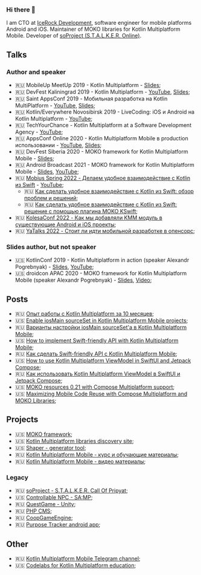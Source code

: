### Hi there 👋
I am CTO at [IceRock Development](https://github.com/icerockdev), software engineer for mobile platforms Android and iOS. Maintainer of MOKO libraries for Kotlin Multiplatform Mobile.
Developer of [soProject (S.T.A.L.K.E.R. Online)](https://www.moddb.com/mods/stalker-online).

## Talks
### Author and speaker
- 🇷🇺 MobileUp MeetUp 2019 - Kotlin Multiplatform - [Slides](https://docs.google.com/presentation/d/1JfuFGKKDEJZBoebhBW0zVAUCB8k2etiXphKGCHUWZr4/edit?usp=sharing);
- 🇷🇺 DevFest Kaliningrad 2019 - Kotlin Multiplatform - [YouTube](https://www.youtube.com/watch?v=kLQOgl8cmUM), [Slides](https://docs.google.com/presentation/d/13W656DKrGgu25MihlxfBQeDOVl7Q85ZnK8jW40QXrF0/edit?usp=sharing);
- 🇷🇺 Saint AppsConf 2019 - Мобильная разработка на Kotlin MultiPlatform - [YouTube](https://www.youtube.com/watch?v=kO8RDq6OoV4), [Slides](https://drive.google.com/file/d/1QZKomzWLTbsk0IV30uyKdiSLB8Lxtb0Y/view);
- 🇷🇺 Kotlin/Everywhere Novosibirsk 2019 - LiveCoding: iOS и Android на Kotlin Multiplatform - [YouTube](https://www.youtube.com/watch?v=r07X_5ICDPk);
- 🇷🇺 TechYourChance - Kotlin Multiplatform at a Software Development Agency - [YouTube](https://www.youtube.com/watch?v=ScBZKFhFGqs);
- 🇷🇺 AppsConf Online 2020 - Kotlin Multiplatform Mobile в production использовании - [YouTube](https://www.youtube.com/watch?v=jJWDlsETb3A), [Slides](https://drive.google.com/file/d/1l8boJxJ1pcpIkywnPgL5q6SwCbAP3myr/view);
- 🇷🇺 DevFest Siberia 2020 - MOKO framework for Kotlin Multiplatform Mobile - [Slides](https://docs.google.com/presentation/d/1bT6bjnR3QqYD6krMLqPFGaMfdxTtVnBT5NF9eF64ZB0/edit?usp=sharing);
- 🇷🇺 Android Broadcast 2021 - MOKO framework for Kotlin Multiplatform Mobile - [Slides](https://docs.google.com/presentation/d/18JlW7z7_LmYP1p21nJUWr_IHWy75V9zDZDyZz9Lw65I/edit), [YouTube](https://youtu.be/-JjQJG-xkRE);
- 🇷🇺 [Mobius Spring 2022 - Делаем удобное взаимодействие с Kotlin из Swift](https://2022spring.mobiusconf.com/talks/99ef497cd6f0415eba4fb25d23cced3f/) - [YouTube](https://www.youtube.com/watch?v=i-G8X7lW8dk);
  - 🇷🇺 [Как сделать удобное взаимодействие с Kotlin из Swift: обзор проблем и решений](https://habr.com/ru/post/697966/);
  - 🇷🇺 [Как сделать удобное взаимодействие с Kotlin из Swift: решение с помощью плагина MOKO KSwift](https://habr.com/ru/post/700030/);
- 🇷🇺 [KolesaConf 2022 - Как мы добавляли KMM модуль в существующие Android и iOS проекты](https://www.youtube.com/watch?v=-RxBsap58SY);
- 🇷🇺 [YaTalks 2022 - Стоит ли идти мобильной разработке в опенсорс](https://www.youtube.com/watch?v=Y9Y0fkXdmXs);

### Slides author, but not speaker
- 🇺🇸 KotlinConf 2019 - Kotlin Multiplatform in action (speaker Alexandr Pogrebnyak) - [Slides](https://docs.google.com/presentation/d/1loqL52pzxKEXG1NOs7hlHVwsznkgl-LQj-n9aOp3FMM/edit), [YouTube](https://www.youtube.com/watch?v=IKYsX6nBcsw);
- 🇺🇸 droidcon APAC 2020 - MOKO framework for Kotlin Multiplatform Mobile (speaker Alexandr Pogrebnyak) - [Slides](https://docs.google.com/presentation/d/1vcPdcXu1j9X2jxlgLNd9e3bgAxiXiqXClrOhMUlWceQ/edit?usp=sharing), [Video](https://www.droidcon.com/media-detail?video=491624102);

## Posts
- 🇷🇺 [Опыт работы с Kotlin Multiplatform за 10 месяцев](https://medium.com/icerock/%D0%BE%D0%BF%D1%8B%D1%82-%D1%80%D0%B0%D0%B1%D0%BE%D1%82%D1%8B-%D1%81-kotlin-multiplatform-%D0%B7%D0%B0-10-%D0%BC%D0%B5%D1%81%D1%8F%D1%86%D0%B5%D0%B2-435a7e08e52d);
- 🇺🇸 [Enable iosMain sourceSet in Kotlin Multiplatform Mobile projects](https://medium.com/icerock/enable-iosmain-sourceset-in-kotlin-multiplatform-mobile-projects-91168db9ac5c);
- 🇷🇺 [Варианты настройки iosMain sourceSet'а в Kotlin Multiplatform Mobile](https://habr.com/ru/post/536480/);
- 🇺🇸 [How to implement Swift-friendly API with Kotlin Multiplatform Mobile](https://medium.com/icerock/how-to-implement-swift-friendly-api-with-kotlin-multiplatform-mobile-e68521a63b6d);
- 🇷🇺 [Как сделать Swift-friendly API с Kotlin Multiplatform Mobile](https://habr.com/ru/post/571714/);
- 🇺🇸 [How to use Kotlin Multiplatform ViewModel in SwiftUI and Jetpack Compose](https://medium.com/icerock/how-to-use-kotlin-multiplatform-viewmodel-in-swiftui-and-jetpack-compose-8158e98c091d);
- 🇷🇺 [Как использовать Kotlin Multiplatform ViewModel в SwiftUI и Jetpack Compose](https://habr.com/ru/post/663824/);
- 🇺🇸 [MOKO resources 0.21 with Compose Multiplatform support](https://medium.com/p/462d8b11116b?source=github);
- 🇺🇸 [Maximizing Mobile Code Reuse with Compose Multiplatform and MOKO Libraries](https://medium.com/icerock/maximizing-mobile-code-reuse-with-compose-multiplatform-and-moko-libraries-140a408b452a);

## Projects
- 🇺🇸 [MOKO framework](https://moko.icerock.dev/);
- 🇺🇸 [Kotlin Multiplatform libraries discovery site](https://libs.kmp.icerock.dev/);
- 🇺🇸 [Shaper - generator tool](https://github.com/icerockdev/shaper);
- 🇷🇺 [Kotlin Multiplatform Mobile - курс и обучающие материалы](https://kmm.icerock.dev/);
- 🇷🇺 [Kotlin Multiplatform Mobile - видео материалы](https://www.youtube.com/playlist?list=PL6yFiPOVXVUi90sQ66dtmuXP-1-TeHwl5);

### Legacy
- 🇷🇺 [soProject - S.T.A.L.K.E.R. Call Of Pripyat](https://bitbucket.org/Aleksey009/soproject/);
- 🇺🇸 [Controllable NPC - SA:MP](https://bitbucket.org/Aleksey009/controllable-npc/);
- 🇷🇺 [QuestGame - Unity](https://bitbucket.org/Aleksey009/questgame/);
- 🇷🇺 [PHP CMS](https://bitbucket.org/Aleksey009/web-application/);
- 🇷🇺 [CoopGameEngine](https://bitbucket.org/Aleksey009/coopgameengine/);
- 🇷🇺 [Purpose Tracker android app](https://bitbucket.org/Aleksey009/purposetracker-android);

## Other
- 🇷🇺 [Kotlin Multiplatform Mobile Telegram channel](https://t.me/kotlinmpp);
- 🇺🇸 [Codelabs for Kotlin Multiplatform education](https://codelabs.kmp.icerock.dev/);

<!--
**Alex009/alex009** is a ✨ _special_ ✨ repository because its `README.md` (this file) appears on your GitHub profile.

Here are some ideas to get you started:

- 🔭 I’m currently working on ...
- 🌱 I’m currently learning ...
- 👯 I’m looking to collaborate on ...
- 🤔 I’m looking for help with ...
- 💬 Ask me about ...
- 📫 How to reach me: ...
- 😄 Pronouns: ...
- ⚡ Fun fact: ...
-->
